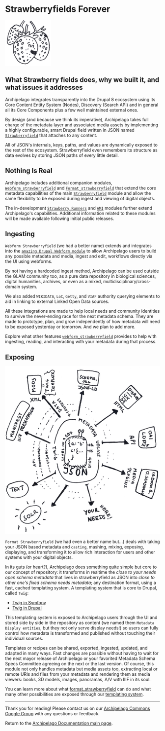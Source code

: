 # Strawberryfields Forever

![Strawberries](images/strawberries.png)

## What Strawberry fields does, why we built it, and what issues it addresses

Archipelago integrates transparently into the Drupal 8 ecosystem using its Core Content Entity System (Nodes), Discovery (Search API) and in general all its Core Components plus a few well maintained external ones.

By design (and because we think its imperative), Archipelago takes full charge of the metadata layer and associated media assets by implementing a highly configurable, smart Drupal field written in JSON named [`Strawberryfield`](https://github.com/esmero/strawberryfield/tree/1.0.0) that attaches to any content.

All of JSON's internals, keys, paths, and values are dynamically exposed to the rest of the ecosystem. Strawberryfield even remembers its structure as data evolves by storing JSON paths of every little detail.

## Nothing Is Real

Archipelago includes additional companion modules, [`Webform_strawberryfield`](https://github.com/esmero/webform_strawberryfield/tree/1.0.0) and [`Format_strawberryfield`](https://github.com/esmero/webform_strawberryfield/tree/1.0.0) that extend the core metadata capabilities of the main [`Strawberryfield`](https://github.com/esmero/strawberryfield/tree/1.0.0) module and allow the same flexibility to be exposed during ingest and viewing of digital objects.

The in-development [`Strawberry Runners`](https://github.com/esmero/strawberry_runners) and [`AMI`](https://github.com/esmero/ami) modules further extend Archipelago's capabilities. Additional information related to these modules will be made available following initial public releases.

## Ingesting

`Webform Strawberryfield` (we had a better name) extends and integrates into the [`amazing Drupal Webform module`](https://www.drupal.org/project/webform) to allow Archipelago users to build any possible metadata and media, ingest and edit, workflows directly via the UI using webforms.

By not having a hardcoded ingest method, Archipelago can be used outside the GLAM community too, as a pure data repository in biological sciences, digital humanities, archives, or even as a mixed, multidisciplinary/cross-domain system.

We also added `WIKIDATA`, `LoC`, `Getty`, and `VIAF` authority querying elements to aid in linking to external Linked Open Data sources.

All these integrations are made to help local needs and community identities to survive the never-ending race for the next metadata schema. They are made to prototype, plan, and grow independently of how metadata will need to be exposed yesterday or tomorrow. And we plan to add more.

Explore what other features [`webform_strawberryfield`](strawberryfield-formatters.md) provides to help with ingesting, reading, and interacting with your metadata during that process.

## Exposing

![JSONupcaststar](images/jsonupcaststar.png)

`Format Strawberryfield` (we had even a better name but...) deals with taking your JSON based metadata and `casting`, mashing, mixing, exposing, displaying, and transforming it to allow rich interaction for users and other systems with your digital objects.

In its guts (or heart?), Archipelago does something quite simple but core to our concept of repository: it transforms in realtime the _close to your needs open schema metadata_ that lives in strawberryfield as JSON into _close to other one's fixed schema needs metadata_; any destination format, using a fast, cached templating system. A templating system that is core to Drupal, called `Twig`:

- [Twig in Symfony](https://twig.symfony.com)
- [Twig in Drupal](https://www.drupal.org/docs/theming-drupal/twig-in-drupal)

This templating system is exposed to Archipelago users through the UI and stored side by side in the repository as content (we named them `Metadata Display entities`, but they not only serve display needs!) so users can fully control how metadata is transformed and published without touching their individual sources.

Templates or recipes can be shared, exported, ingested, updated, and adapted in many ways. Fast changes are possible without having to wait for the next mayor release of Archipelago or your favorited Metadata Schema Specs Committee agreeing on the next or the last version. Of course, this module not only handles metadata but media assets too, extracting local or remote URIs and files from your metadata and rendering them as media viewers: books, 3D models, images, panoramas, A/V with IIIF in its soul.

You can learn more about what [format_strawberryfield](strawberryfield-formatters.md) can do and what many other possibilities are exposed through our [templating system](metadatatwigs.md).

___

Thank you for reading! Please contact us on our [Archipelago Commons Google Group](https://groups.google.com/forum/#!forum/archipelago-commons) with any questions or feedback.

Return to the [Archipelago Documentation main page](index.md).
